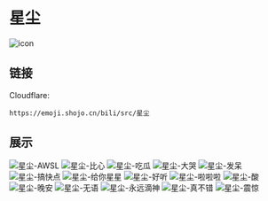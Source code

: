 # 星尘
![icon](https://emoji.shojo.cn/bili/src/星尘/icon.png)
## 链接
Cloudflare:
```
https://emoji.shojo.cn/bili/src/星尘
```
## 展示
![星尘-AWSL](https://emoji.shojo.cn/bili/src/星尘/星尘-AWSL.png)
![星尘-比心](https://emoji.shojo.cn/bili/src/星尘/星尘-比心.png)
![星尘-吃瓜](https://emoji.shojo.cn/bili/src/星尘/星尘-吃瓜.png)
![星尘-大哭](https://emoji.shojo.cn/bili/src/星尘/星尘-大哭.png)
![星尘-发呆](https://emoji.shojo.cn/bili/src/星尘/星尘-发呆.png)
![星尘-搞快点](https://emoji.shojo.cn/bili/src/星尘/星尘-搞快点.png)
![星尘-给你星星](https://emoji.shojo.cn/bili/src/星尘/星尘-给你星星.png)
![星尘-好听](https://emoji.shojo.cn/bili/src/星尘/星尘-好听.png)
![星尘-啦啦啦](https://emoji.shojo.cn/bili/src/星尘/星尘-啦啦啦.png)
![星尘-酸](https://emoji.shojo.cn/bili/src/星尘/星尘-酸.png)
![星尘-晚安](https://emoji.shojo.cn/bili/src/星尘/星尘-晚安.png)
![星尘-无语](https://emoji.shojo.cn/bili/src/星尘/星尘-无语.png)
![星尘-永远滴神](https://emoji.shojo.cn/bili/src/星尘/星尘-永远滴神.png)
![星尘-真不错](https://emoji.shojo.cn/bili/src/星尘/星尘-真不错.png)
![星尘-震惊](https://emoji.shojo.cn/bili/src/星尘/星尘-震惊.png)
